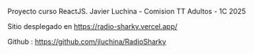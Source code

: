 Proyecto curso ReactJS.
Javier Luchina - Comision TT Adultos - 1C 2025

Sitio desplegado en https://radio-sharky.vercel.app/

Github : https://github.com/jluchina/RadioSharky

